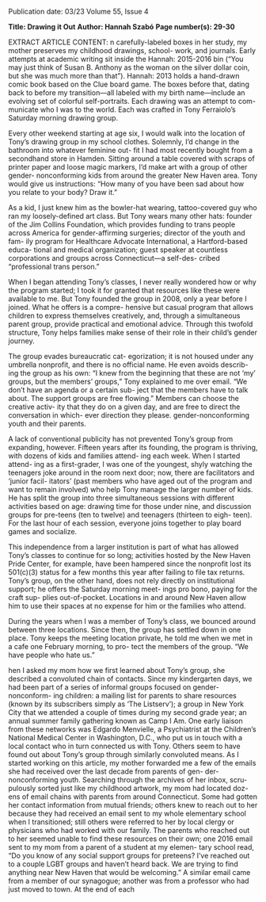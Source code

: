 Publication date: 03/23
Volume 55, Issue 4

**Title: Drawing it Out**
**Author: Hannah Szabó**
**Page number(s): 29-30**

EXTRACT ARTICLE CONTENT:
n carefully-labeled boxes 
in her study, my mother preserves 
my childhood drawings, school-
work, and journals. Early attempts at 
academic writing sit inside the Hannah: 
2015-2016 bin (“You may just think of 
Susan B. Anthony as the woman on 
the silver dollar coin, but she was much 
more than that”). Hannah: 2013 holds a 
hand-drawn comic book based on the 
Clue board game. The boxes before that, 
dating back to before my transition—all 
labeled with my birth name—include 
an evolving set of colorful self-portraits. 
Each drawing was an attempt to com-
municate who I was to the world. Each 
was crafted in Tony Ferraiolo’s Saturday 
morning drawing group.

Every other weekend starting at 
age six, I would walk into the location 
of Tony’s drawing group in my school 
clothes. Solemnly, I’d change in the 
bathroom into whatever feminine out-
fit I had most recently bought from a 
secondhand store in Hamden. Sitting 
around a table covered with scraps of 
printer paper and loose magic markers, 
I’d make art with a group of other gender- 
nonconforming kids from around the 
greater New Haven area. Tony would 
give us instructions: “How many of you 
have been sad about how you relate to 
your body? Draw it.” 

As a kid, I just knew him as the 
bowler-hat 
wearing, 
tattoo-covered 
guy who ran my loosely-defined art 
class. But Tony wears many other hats: 
founder of the Jim Collins Foundation, 
which provides funding to trans people 
across America for gender-affirming 
surgeries; director of the youth and fam-
ily program for Healthcare Advocate 
International, a Hartford-based educa-
tional and medical organization; guest 
speaker at countless corporations and 
groups across Connecticut—a self-des-
cribed “professional trans person.”

When I began attending Tony’s 
classes, I never really wondered how or 
why the program started; I took it for 
granted that resources like these were 
available to me. But Tony founded 
the group in 2008, only a year before 
I joined. What he offers is a compre-
hensive but casual program that allows 
children to express themselves creatively, 
and, through a simultaneous parent 
group, provide practical and emotional 
advice. Through this twofold structure, 
Tony helps families make sense of their 
role in their child’s gender journey.

The group evades bureaucratic cat-
egorization; it is not housed under any 
umbrella nonprofit, and there is no 
official name. He even avoids describ-
ing the group as his own: “I knew 
from the beginning that these are not 
‘my’ groups, but the members’ groups,” 
Tony explained to me over email. “We 
don’t have an agenda or a certain sub-
ject that the members have to talk about. 
The support groups are free flowing.” 
Members can choose the creative activ-
ity that they do on a given day, and are 
free to direct the conversation in which-
ever direction they please.
gender-nonconforming youth and their 
parents.

A lack of conventional publicity 
has not prevented Tony’s group from 
expanding, however. Fifteen years after 
its founding, the program is thriving, 
with dozens of kids and families attend-
ing each week. When I started attend-
ing as a first-grader, I was one of the 
youngest, shyly watching the teenagers 
joke around in the room next door; now, 
there are facilitators and ‘junior facil-
itators’ (past members who have aged 
out of the program and want to remain 
involved) who help Tony manage the 
larger number of kids. He has split the 
group into three simultaneous sessions 
with different activities based on age: 
drawing time for those under nine, and 
discussion groups for pre-teens (ten to 
twelve) and teenagers (thirteen to eigh-
teen). For the last hour of each session, 
everyone joins together to play board 
games and socialize.

This independence from a larger 
institution is part of what has allowed 
Tony’s classes to continue for so long; 
activities hosted by the New Haven 
Pride Center, for example, have been 
hampered since the nonprofit lost its 
501(c)(3) status for a few months this 
year after failing to file tax returns. 
Tony’s group, on the other hand, does 
not rely directly on institutional support; 
he offers the Saturday morning meet-
ings pro bono, paying for the craft sup-
plies out-of-pocket. Locations in and 
around New Haven allow him to use 
their spaces at no expense for him or the 
families who attend.

During the years when I was a 
member of Tony’s class, we bounced 
around between three locations. Since 
then, the group has settled down in one 
place. Tony keeps the meeting location 
private, he told me when we met in a 
cafe one February morning, to pro-
tect the members of the group. “We 
have people who hate us.”

hen I asked my mom 
how we first learned about 
Tony’s group, she described a 
convoluted chain of contacts. 
Since my kindergarten days, 
we had been part of a series 
of informal groups focused 
on gender-nonconform-
ing children: a mailing 
list for parents to share 
resources (known by 
its subscribers simply 
as ‘The Listserv’); a group in New York 
City that we attended a couple of times 
during my second grade year; an annual 
summer family gathering known as 
Camp I Am. One early liaison from 
these networks was Edgardo Menvielle, 
a Psychiatrist at the Children’s National 
Medical Center in Washington, D.C., 
who put us in touch with a local contact 
who in turn connected us with Tony. 
Others seem to have found out 
about Tony’s group through similarly 
convoluted means. As I started working 
on this article, my mother forwarded me 
a few of the emails she had received over 
the last decade from parents of gen-
der-nonconforming youth. Searching 
through the archives of her inbox, scru-
pulously sorted just like my childhood 
artwork, my mom had located doz-
ens of email chains with parents from 
around Connecticut. Some had gotten 
her contact information from mutual 
friends; others knew to reach out to her 
because they had received an email sent 
to my whole elementary school when I 
transitioned; still others were referred 
to her by local clergy or physicians who 
had worked with our family. The parents 
who reached out to her seemed unable 
to find these resources on their own; 
one 2016 email sent to my mom from 
a parent of a student at my elemen-
tary school read, “Do you know of any 
social support groups for preteens? I’ve 
reached out to a couple LGBT groups 
and haven’t heard back. We are trying 
to find anything near New Haven that 
would be welcoming.” A similar email 
came from a member of our synagogue; 
another was from a professor who had 
just moved to town. At the end of each